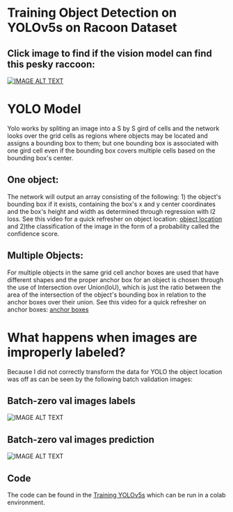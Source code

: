 # Training Object Detection on YOLOv5s on Racoon Dataset 

## Click image to find if the vision model can find this pesky raccoon:
[![IMAGE ALT TEXT](https://github.com/aCStandke/Object-Detection/blob/main/mq2.jpg)](https://youtu.be/_8vjy7NFb2M)

# YOLO Model
Yolo works by spliting an image into a S by S gird of cells and the network looks over the grid cells as regions where objects may be located and assigns a bounding box to them; but one bounding box is associated with one gird cell even if the bounding box covers multiple cells based on the bounding box's center. 

## One object:
The network will output an array consisting of the following: 1) the object's bounding box if it exists, containing the box's x and y center coordinates and the box's height and width as determined through regression with l2 loss. See this video for a quick refresher on object location: [object location](https://www.youtube.com/watch?v=LZRfHkTNQqo) and 2)the classification of the image in the form of a probability called the confidence score. 

## Multiple Objects:
For multiple objects in the same grid cell anchor boxes are used that have different shapes and the proper anchor box for an object is chosen through the use of Intersection over Union(IoU), which is just the ratio between the area of the intersection of the object's bounding box in relation to the anchor boxes over their union. See this video for a quick refresher on anchor boxes: [anchor boxes](https://www.youtube.com/watch?v=SXmsPXsYkTw)

# What happens when images are improperly labeled?
Because I did not correctly transform the data for YOLO the object location was off as can be seen by the following batch validation images: 

## Batch-zero val images labels
![IMAGE ALT TEXT](https://github.com/aCStandke/Object-Detection/blob/main/val_images/val_batch0_labels.jpg)

## Batch-zero val images prediction
![IMAGE ALT TEXT](https://github.com/aCStandke/Object-Detection/blob/main/val_images/val_batch0_pred.jpg)

## Code
The code can be found in the [Training YOLOv5s](https://github.com/aCStandke/Object-Detection/blob/main/TrainingYolo.ipynb) which can be run in a colab environment.
